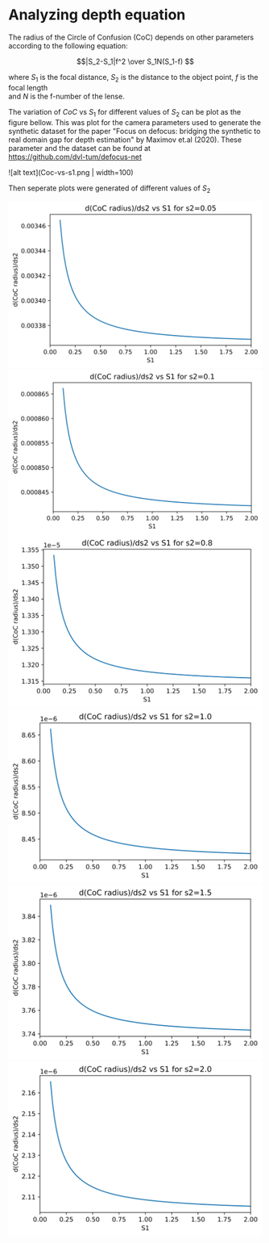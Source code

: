 # Analyzing depth equation 

The radius of the Circle of Confusion (CoC) depends on other parameters according to the following equation:


$$|S_2-S_1|f^2 \over S_1N(S_1-f) $$

where $S_1$ is the focal distance, $S_2$ is the distance to the object point, $f$ is the focal length \
and $N$ is the f-number of the lense.

The variation of $CoC$ vs $S_1$ for different values of $S_2$ can be plot as the figure bellow. This was plot for the camera parameters used to generate the synthetic dataset for the paper "Focus on defocus: bridging the synthetic to real domain gap for depth estimation" by Maximov et.al (2020). These parameter and the dataset can be found at \
https://github.com/dvl-tum/defocus-net

![alt text](Coc-vs-s1.png | width=100)

Then seperate plots were generated of different values of $S_2$

![alt text](d-Coc-vs-s1-s2=0.05.png)
![alt text](d-Coc-vs-s1-s2=0.1.png)
![alt text](d-Coc-vs-s1-s2=0.8.png)
![alt text](d-Coc-vs-s1-s2=1.0.png)
![alt text](d-Coc-vs-s1-s2=1.5.png)
![alt text](d-Coc-vs-s1-s2=2.0.png)






